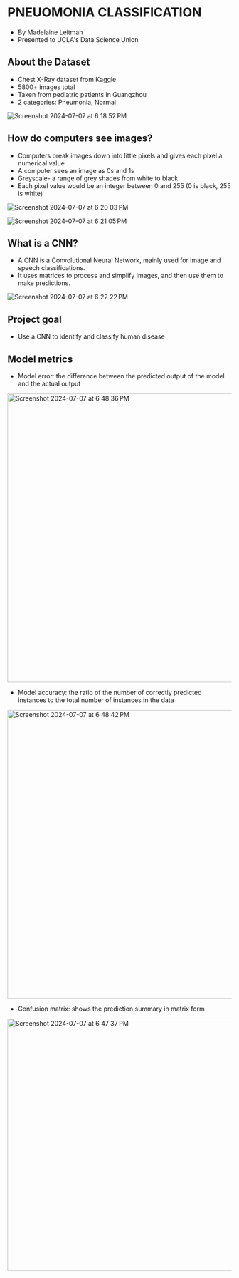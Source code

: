 # PNEUOMONIA CLASSIFICATION 
- By Madelaine Leitman
- Presented to UCLA's Data Science Union

## About the Dataset
- Chest X-Ray dataset from Kaggle
- 5800+ images total
- Taken from pediatric patients in Guangzhou
- 2 categories: Pneumonia, Normal


![Screenshot 2024-07-07 at 6 18 52 PM](https://github.com/MLeitman03/Chest-x-ray-Classification/assets/128559284/ea24827d-cbf3-4296-8197-09691e85a886)


## How do computers see images?
- Computers break images down into little pixels  and gives each pixel a numerical value
- A computer sees an  image as 0s and 1s
- Greyscale-  a range of grey shades from white to black
- Each pixel value would be an integer between 0 and 255 (0 is black, 255 is white)

![Screenshot 2024-07-07 at 6 20 03 PM](https://github.com/MLeitman03/Chest-x-ray-Classification/assets/128559284/00e360af-2ce4-4cb7-aedc-2c2a57aa98a3)

![Screenshot 2024-07-07 at 6 21 05 PM](https://github.com/MLeitman03/Chest-x-ray-Classification/assets/128559284/34efc079-0f6c-46cb-a814-f100815e5198)


## What is a CNN?
- A CNN is a Convolutional Neural Network, mainly used for image and speech classifications.
- It uses matrices to process and simplify images, and then use them to make predictions.

  
![Screenshot 2024-07-07 at 6 22 22 PM](https://github.com/MLeitman03/Chest-x-ray-Classification/assets/128559284/8a9db82d-3295-46d1-9bdd-2c22cb0e54bc)

## Project goal
- Use a CNN to identify and classify human disease

## Model metrics

- Model error: the difference between the predicted output of the model and the actual output

 <img width="648" alt="Screenshot 2024-07-07 at 6 48 36 PM" src="https://github.com/MLeitman03/Chest-x-ray-Classification/assets/128559284/e4e236c4-3b0e-41a4-8fcf-ef91e4193da7">


- Model accuracy: the ratio of the number of correctly predicted instances to the total number of instances in the data
  
<img width="648" alt="Screenshot 2024-07-07 at 6 48 42 PM" src="https://github.com/MLeitman03/Chest-x-ray-Classification/assets/128559284/da541b11-977b-4e76-aaa5-9e6637106b7a">


- Confusion matrix: shows the prediction summary in matrix form

<img width="566" alt="Screenshot 2024-07-07 at 6 47 37 PM" src="https://github.com/MLeitman03/Chest-x-ray-Classification/assets/128559284/3fc9db97-9b5f-4db0-a5d1-a1eed8e39b2f">





